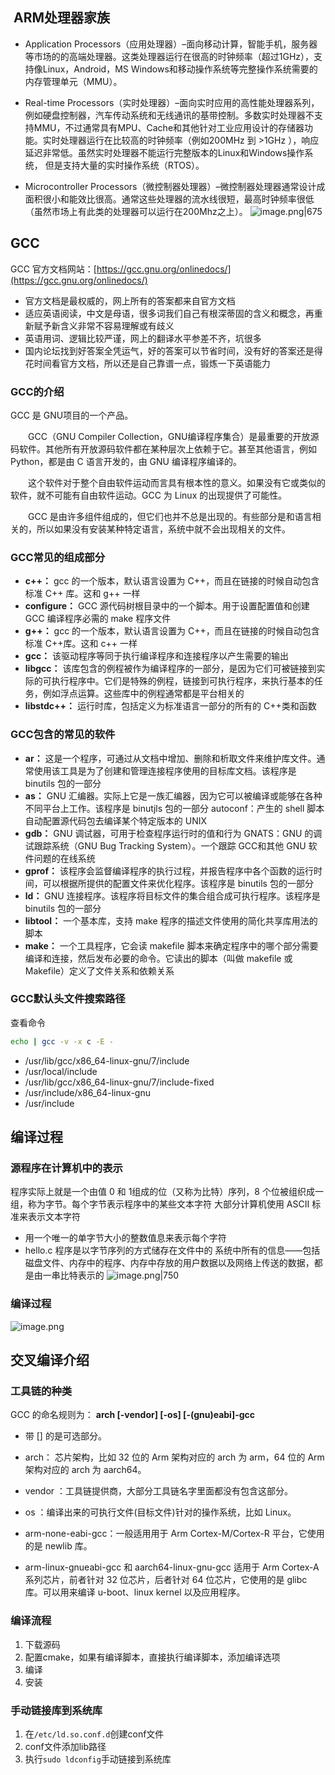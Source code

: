 
##  **ARM处理器家族**
* Application Processors（应用处理器）–面向移动计算，智能手机，服务器等市场的的高端处理器。这类处理器运行在很高的时钟频率（超过1GHz），支持像Linux，Android，MS Windows和移动操作系统等完整操作系统需要的内存管理单元（MMU）。

* Real-time Processors（实时处理器）–面向实时应用的高性能处理器系列，例如硬盘控制器，汽车传动系统和无线通讯的基带控制。多数实时处理器不支持MMU，不过通常具有MPU、Cache和其他针对工业应用设计的存储器功能。实时处理器运行在比较高的时钟频率（例如200MHz 到 >1GHz ），响应延迟非常低。虽然实时处理器不能运行完整版本的Linux和Windows操作系统， 但是支持大量的实时操作系统（RTOS）。

* Microcontroller Processors（微控制器处理器）–微控制器处理器通常设计成面积很小和能效比很高。通常这些处理器的流水线很短，最高时钟频率很低（虽然市场上有此类的处理器可以运行在200Mhz之上）。 
![image.png|675](https://cdn.jsdelivr.net/gh/xuezhaorong/Picgo//Source/fix-dir/picgo/picgo-clipboard-images/2024/07/25/11-19-19-c1c8397a05e81072a5869e0c2ccb3c8c-20240725111918-1ceda0.png)


## GCC
GCC 官方文档网站：[https://gcc.gnu.org/onlinedocs/](https://gcc.gnu.org/onlinedocs/)

- 官方文档是最权威的，网上所有的答案都来自官方文档
- 适应英语阅读，中文是母语，很多词我们自己有根深蒂固的含义和概念，再重新赋予新含义非常不容易理解或有歧义
- 英语用词、逻辑比较严谨，网上的翻译水平参差不齐，坑很多
- 国内论坛找到好答案全凭运气，好的答案可以节省时间，没有好的答案还是得花时间看官方文档，所以还是自己靠谱一点，锻炼一下英语能力
### GCC的介绍
GCC 是 GNU项目的一个产品。

  GCC（GNU Compiler Collection，GNU编译程序集合）是最重要的开放源码软件。其他所有开放源码软件都在某种层次上依赖于它。甚至其他语言，例如 Python，都是由 C 语言开发的，由 GNU 编译程序编译的。

  这个软件对于整个自由软件运动而言具有根本性的意义。如果没有它或类似的软件，就不可能有自由软件运动。GCC 为 Linux 的出现提供了可能性。

  GCC 是由许多组件组成的，但它们也并不总是出现的。有些部分是和语言相关的，所以如果没有安装某种特定语言，系统中就不会出现相关的文件。
### GCC常见的组成部分
- **c++：** gcc 的一个版本，默认语言设置为 C++，而且在链接的时候自动包含标准 C++ 库。这和 g++ 一样
- **configure：** GCC 源代码树根目录中的一个脚本。用于设置配置值和创建 GCC 编译程序必需的 make 程序文件
- **g++：** gcc 的一个版本，默认语言设置为 C++，而且在链接的时候自动包含标准 C++库。这和 c++ 一样
- **gcc：** 该驱动程序等同于执行编译程序和连接程序以产生需要的输出
- **libgcc：** 该库包含的例程被作为编译程序的一部分，是因为它们可被链接到实际的可执行程序中。它们是特殊的例程，链接到可执行程序，来执行基本的任务，例如浮点运算。这些库中的例程通常都是平台相关的
- **libstdc++：** 运行时库，包括定义为标准语言一部分的所有的 C++类和函数

### GCC包含的常见的软件
- **ar：** 这是一个程序，可通过从文档中增加、删除和析取文件来维护库文件。通常使用该工具是为了创建和管理连接程序使用的目标库文档。该程序是 binutils 包的一部分
- **as：** GNU 汇编器。实际上它是一族汇编器，因为它可以被编译或能够在各种不同平台上工作。该程序是 binutjls 包的一部分 autoconf：产生的 shell 脚本自动配置源代码包去编译某个特定版本的 UNIX
- **gdb：** GNU 调试器，可用于检查程序运行时的值和行为 GNATS：GNU 的调试跟踪系统（GNU Bug Tracking System）。一个跟踪 GCC和其他 GNU 软件问题的在线系统
- **gprof：** 该程序会监督编译程序的执行过程，并报告程序中各个函数的运行时间，可以根据所提供的配置文件来优化程序。该程序是 binutils 包的一部分
- **ld：** GNU 连接程序。该程序将目标文件的集合组合成可执行程序。该程序是 binutils 包的一部分
- **libtool：** 一个基本库，支持 make 程序的描述文件使用的简化共享库用法的脚本
- **make：** 一个工具程序，它会读 makefile 脚本来确定程序中的哪个部分需要编译和连接，然后发布必要的命令。它读出的脚本（叫做 makefile 或 Makefile）定义了文件关系和依赖关系

### GCC默认头文件搜索路径
查看命令
```bash
echo | gcc -v -x c -E -
```
- /usr/lib/gcc/x86_64-linux-gnu/7/include
- /usr/local/include
- /usr/lib/gcc/x86_64-linux-gnu/7/include-fixed
- /usr/include/x86_64-linux-gnu
- /usr/include

## 编译过程

### 源程序在计算机中的表示
程序实际上就是一个由值 0 和 1组成的位（又称为比特）序列，8 个位被组织成一组，称为字节。每个字节表示程序中的某些文本字符
大部分计算机使用 ASCII 标准来表示文本字符
- 用一个唯一的单字节大小的整数值息来表示每个字符
- hello.c 程序是以字节序列的方式储存在文件中的
 系统中所有的信息——包括磁盘文件、内存中的程序、内存中存放的用户数据以及网络上传送的数据，都是由一串比特表示的
![image.png|750](https://cdn.jsdelivr.net/gh/xuezhaorong/Picgo//Source/fix-dir/picgo/picgo-clipboard-images/2024/08/27/13-17-32-d747ff39ff8113441dbb5110c6838117-20240827131731-95c658.png)

### 编译过程

![image.png](https://cdn.jsdelivr.net/gh/xuezhaorong/Picgo//Source/fix-dir/picgo/picgo-clipboard-images/2024/08/27/13-20-57-00ccfcc2c256ff1e19bedaad7ba81b9b-20240827132056-3fdc28.png)




## 交叉编译介绍
### 工具链的种类
GCC 的命名规则为： **arch \[-vendor\] \[-os\] \[-(gnu)eabi\]-gcc**
* 带 [] 的是可选部分。
* arch： 芯片架构，比如 32 位的 Arm 架构对应的 arch 为 arm，64 位的 Arm 架构对应的 arch 为 aarch64。
* vendor ：工具链提供商，大部分工具链名字里面都没有包含这部分。
* os ：编译出来的可执行文件(目标文件)针对的操作系统，比如 Linux。

* arm-none-eabi-gcc：一般适用用于 Arm Cortex-M/Cortex-R 平台，它使用的是 newlib 库。
* arm-linux-gnueabi-gcc 和 aarch64-linux-gnu-gcc 适用于 Arm Cortex-A 系列芯片，前者针对 32 位芯片，后者针对 64 位芯片，它使用的是 glibc 库。可以用来编译 u-boot、linux kernel 以及应用程序。

### 编译流程
1. 下载源码
2. 配置cmake，如果有编译脚本，直接执行编译脚本，添加编译选项
3. 编译
4. 安装
### 手动链接库到系统库
1. 在`/etc/ld.so.conf.d`创建conf文件
2. conf文件添加lib路径
3. 执行`sudo ldconfig`手动链接到系统库
